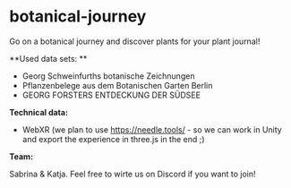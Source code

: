 # botanical-journey

Go on a botanical journey and discover plants for your plant journal!

**Used data sets: **

- Georg Schweinfurths botanische Zeichnungen
- Pflanzenbelege aus dem Botanischen Garten Berlin
- GEORG FORSTERS ENTDECKUNG DER SÜDSEE

**Technical data:**

- WebXR (we plan to use https://needle.tools/ - so we can work in Unity and export the experience in three.js in the end ;) 


**Team:**

Sabrina & Katja.
Feel free to wirte us on Discord if you want to join!
